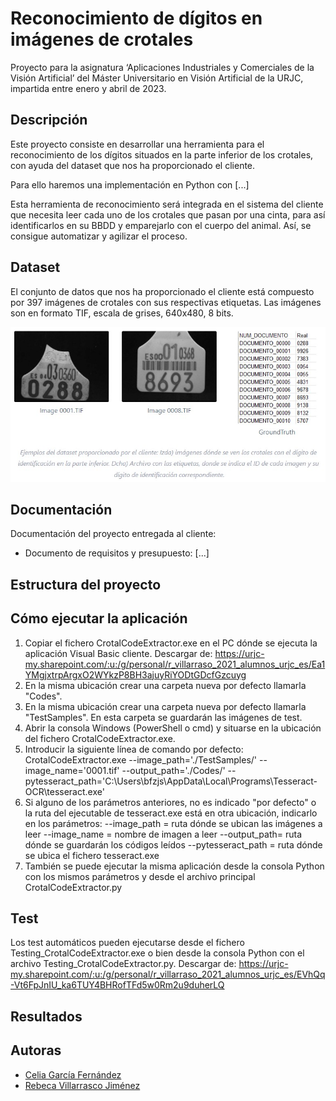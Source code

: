 # Reconocimiento de dígitos en imágenes de crotales
Proyecto para la asignatura ‘Aplicaciones Industriales y Comerciales de la Visión Artificial’ del Máster Universitario en Visión Artificial de la URJC, impartida entre enero y abril de 2023.

## Descripción
Este proyecto consiste en desarrollar una herramienta para el reconocimiento de los dígitos situados en la parte inferior de los crotales, con ayuda del dataset que nos ha proporcionado el cliente.

Para ello haremos una implementación en Python con [...]

Esta herramienta de reconocimiento será integrada en el sistema del cliente que necesita leer cada uno de los crotales que pasan por una cinta, para así identificarlos en su BBDD y emparejarlo con el cuerpo del animal. Así, se consigue automatizar y agilizar el proceso.

## Dataset
El conjunto de datos que nos ha proporcionado el cliente está compuesto por 397 imágenes de crotales con sus respectivas etiquetas. Las imágenes son en formato TIF, escala de grises, 640x480, 8 bits.

![example_dataset](images/example_dataset.jpg)

## Documentación
Documentación del proyecto entregada al cliente:
- Documento de requisitos y presupuesto: [...]

## Estructura del proyecto

## Cómo ejecutar la aplicación
1. Copiar el fichero CrotalCodeExtractor.exe en el PC dónde se ejecuta la aplicación Visual Basic cliente.
  Descargar de: https://urjc-my.sharepoint.com/:u:/g/personal/r_villarraso_2021_alumnos_urjc_es/Ea1YMgjxtrpArgxO2WYkzP8BH3ajuyRiYODtGDcfGzcuyg
3. En la misma ubicación crear una carpeta nueva por defecto llamarla "Codes".
4. En la misma ubicación crear una carpeta nueva por defecto llamarla "TestSamples". En esta carpeta se guardarán las imágenes de test.
5. Abrir la consola Windows (PowerShell o cmd) y situarse en la ubicación del fichero CrotalCodeExtractor.exe.
6. Introducir la siguiente línea de comando por defecto:
CrotalCodeExtractor.exe --image_path='./TestSamples/' --image_name='0001.tif' --output_path='./Codes/' --pytesseract_path='C:\\Users\\bfzjs\\AppData\\Local\\Programs\\Tesseract-OCR\\tesseract.exe'
6. Si alguno de los parámetros anteriores, no es indicado "por defecto" o la ruta del ejecutable de tesseract.exe está en otra ubicación, indicarlo en los parámetros:
--image_path = ruta dónde se ubican las imágenes a leer
--image_name = nombre de imagen a leer
--output_path= ruta dónde se guardarán los códigos leídos
--pytesseract_path = ruta dónde se ubica el fichero tesseract.exe
7. También se puede ejecutar la misma aplicación desde la consola Python con los mismos parámetros y desde el archivo principal CrotalCodeExtractor.py

## Test
Los test automáticos pueden ejecutarse desde el fichero Testing_CrotalCodeExtractor.exe o bien desde la consola Python con el archivo Testing_CrotalCodeExtractor.py.
  Descargar de: https://urjc-my.sharepoint.com/:u:/g/personal/r_villarraso_2021_alumnos_urjc_es/EVhQq-Vt6FpJnIU_ka6TUY4BHRofTFd5w0Rm2u9duherLQ
## Resultados

## Autoras
- [Celia García Fernández](https://github.com/celiagarcia?tab=repositories)
- [Rebeca Villarrasco Jiménez](https://github.com/RebekkaVision)
